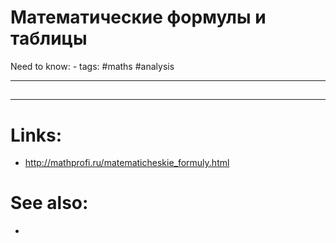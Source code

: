 # Математические формулы и таблицы
Need to know: -
tags: #maths #analysis 


---
## 


---

# Links:
- http://mathprofi.ru/matematicheskie_formuly.html

# See also:
- 